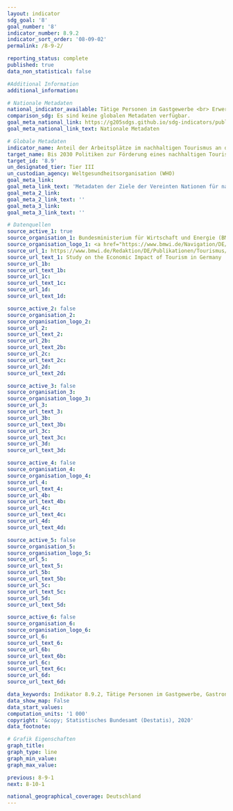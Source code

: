 ```yaml
---
layout: indicator
sdg_goal: '8'
goal_number: '8'
indicator_number: 8.9.2
indicator_sort_order: '08-09-02'
permalink: /8-9-2/

reporting_status: complete
published: true
data_non_statistical: false

#Additional Information
additional_information: 

# Nationale Metadaten
national_indicator_available: Tätige Personen im Gastgewerbe <br> Erwerbstätige im Tourismus
comparison_sdg: Es sind keine globalen Metadaten verfügbar.
goal_meta_national_link: https://g205sdgs.github.io/sdg-indicators/public/MetaDe/8.9.2.pdf
goal_meta_national_link_text: Nationale Metadaten

# Globale Metadaten
indicator_name: Anteil der Arbeitsplätze im nachhaltigen Tourismus an den gesamten Arbeitsplätzen im Tourismusbereich
target_name: Bis 2030 Politiken zur Förderung eines nachhaltigen Tourismus erarbeiten und umsetzen, der Arbeitsplätze schafft und die lokale Kultur und lokale Produkte fördert
target_id: '8.9'
un_designated_tier: Tier III
un_custodian_agency: Weltgesundheitsorganisation (WHO)
goal_meta_link: 
goal_meta_link_text: 'Metadaten der Ziele der Vereinten Nationen für nachhaltige Entwicklung'
goal_meta_2_link: 
goal_meta_2_link_text: ''
goal_meta_3_link: 
goal_meta_3_link_text: ''

# Datenquellen
source_active_1: true
source_organisation_1: Bundesministerium für Wirtschaft und Energie (BMWI)
source_organisation_logo_1: <a href="https://www.bmwi.de/Navigation/DE/Home/home.html"><img src="https://g205sdgs.github.io/sdg-indicators/public/logos/bmwi.png" alt="Logo bmwi" /></a>
source_url_1: https://www.bmwi.de/Redaktion/DE/Publikationen/Tourismus/wirtschaftsfaktor-tourismus-in-deutschland-lang.pdf?__blob=publicationFile&v=18
source_url_text_1: Study on the Economic Impact of Tourism in Germany
source_url_1b: 
source_url_text_1b: 
source_url_1c: 
source_url_text_1c: 
source_url_1d: 
source_url_text_1d: 

source_active_2: false
source_organisation_2: 
source_organisation_logo_2: 
source_url_2: 
source_url_text_2: 
source_url_2b: 
source_url_text_2b: 
source_url_2c: 
source_url_text_2c: 
source_url_2d: 
source_url_text_2d: 

source_active_3: false
source_organisation_3: 
source_organisation_logo_3: 
source_url_3: 
source_url_text_3: 
source_url_3b: 
source_url_text_3b: 
source_url_3c: 
source_url_text_3c: 
source_url_3d: 
source_url_text_3d: 

source_active_4: false
source_organisation_4: 
source_organisation_logo_4: 
source_url_4: 
source_url_text_4: 
source_url_4b: 
source_url_text_4b: 
source_url_4c: 
source_url_text_4c: 
source_url_4d: 
source_url_text_4d: 

source_active_5: false
source_organisation_5: 
source_organisation_logo_5: 
source_url_5: 
source_url_text_5: 
source_url_5b: 
source_url_text_5b: 
source_url_5c: 
source_url_text_5c: 
source_url_5d: 
source_url_text_5d: 

source_active_6: false
source_organisation_6: 
source_organisation_logo_6: 
source_url_6: 
source_url_text_6: 
source_url_6b: 
source_url_text_6b: 
source_url_6c: 
source_url_text_6c: 
source_url_6d: 
source_url_text_6d: 

data_keywords: Indikator 8.9.2, Tätige Personen im Gastgewerbe, Gastronomie, Erwerbstätige im Tourismus, Weltgesundheitsorganisation (WHO)
data_show_map: False
data_start_values: 
computation_units: '1 000'
copyright: '&copy; Statistisches Bundesamt (Destatis), 2020'
data_footnote: 

# Grafik Eigenschaften
graph_title: 
graph_type: line
graph_min_value: 
graph_max_value: 

previous: 8-9-1
next: 8-10-1

national_geographical_coverage: Deutschland
---
```


